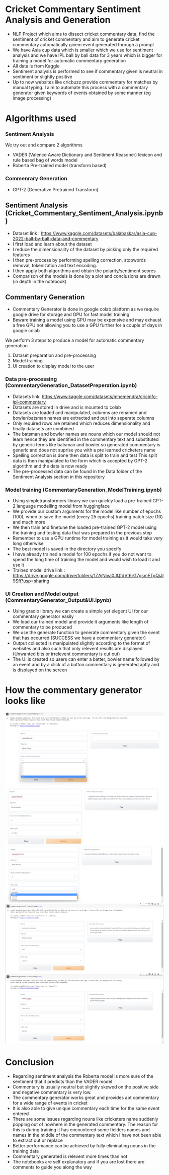 # Cricket Commentary Sentiment Analysis and Generation
- NLP Project which aims to dissect cricket commentary data, find the sentiment of cricket commentary and aim to generate cricket commentary automatically givem event generated through a prompt
- We have Asia cup data which is smaller which we use for sentiment analysis and we have IPL ball by ball data for 3 years which is bigger for training a model for automatic commentary generation
- All data is from Kaggle
- Sentiment analysis is performed to see if commentary given is neutral in sentiment or slightly positive
- Up to now websites like cricbuzz provide commentary for matches by manual typing. I aim to automate this process with a commentary generator given keywords of events obtained by some manner (eg image processing)

# Algorithms used

### Sentiment Analysis
We try out and compare 2 algorithms
- VADER (Valence Aware Dictionary and Sentiment Reasoner) lexicon and rule based bag of words model
- Roberta Pre-trained model (transform based)

### Commenrary Generation
- GPT-2 (Generative Pretrained Transform)

## Sentiment Analysis (Cricket_Commentary_Sentiment_Analysis.ipynb)
- Dataset link : https://www.kaggle.com/datasets/balabaskar/asia-cup-2022-ball-by-ball-data-and-commentary
- I first load and learn about the dataset
- I reduce the dimensionality of the dataset by picking only the required features
- I then pre-process by performing spelling correction, stopwords removal, tokenization and text encoding.
- I then apply both algorithms and obtain the polarity/sentiment scores
- Comparison of the models is done by a plot and conclusions are drawn (in depth in the notebook)

## Commentary Generation
 - Commentary Generator is done in google colab platform as we require google drive for storage and GPU for fast model training
 - Beware training a model using GPU may be expensive and may exhaust a free GPU not allowing you to use a GPU further for a couple of days in google colab
 
 We perform 3 steps to produce a model for automatic commentary generation
 1. Dataset preparation and pre-processing
 2. Model training
 3. UI creation to display model to the user
 
### Data pre-processing (CommentaryGeneration_DatasetPreperation.ipynb)

- Datasets link: https://www.kaggle.com/datasets/mhemendra/cricinfo-ipl-commentary
- Datasets are stored in drive and is mounted to colab
- Datasets are loaded and manipulated, columns are renamed and bowler/batsman names are extracted and put into seperate columns
- Only required rows are retained which reduces dimensionality and finally datasets are combined
- The batsman and bowler names are nouns which our model should not learn hence they are identified in the commentary text and substituted by generic terms like batsman and bowler so generated commentary is generic and does not suprise you with a pre learned cricketers name
- Spelling correction is done then data is split to train and test
This split data is then manipulated to the form which is accepted by GPT-2 algorithm and the data is now ready
- The pre-processed data can be found in the Data folder of the Sentiment Analysis section in this repository

### Model training (CommentaryGeneration_ModelTraining.ipynb)
- Using simpletransformers library we can quickly load a pre-trained GPT-2 language modelling model from huggingface
- We provide our custom arguments for the model like number of epochs (100), when to save the model (every 25 epochs) training batch size (10) and much more
- We then train and finetune the loaded pre-trained GPT-2 model using the training and testing data that was prepared in the previous step 
- Remember to use a GPU runtime for model training as it would take very long otherwise
- The best model is saved in the directory you specify
- I have already trained a model for 100 epochs if you do not want to spend the long time of training the model and would wish to load it and use it 
- Trained model drive link : https://drive.google.com/drive/folders/1ZAjNiva0JQfdVt6rG7gsmETgQiJl9Sfi?usp=sharing

### UI Creation and Model output (CommentaryGenerator_Output&UI.ipynb)
- Using gradio library we can create a simple yet elegent UI for our commentary generator easily
- We load our trained model and provide it arguments like length of commentary to be produced
- We use the generate function to generate commentary given the event that has occurred (SUCCESS we have a commentary generator)
- Output collected is manipulated slightly according to the format of websites and also such that only relevent results are displayed (Unwanted bits or irrelevent commentary is cut out)
- The UI is created so users can enter a batter, bowler name followed by an event and by a click of a button commentary is generated aptly and is displayed on the screen


# How the commentary generator looks like
![alt text](https://github.com/mrsurya1304/CricketCommentaryGenerator/blob/main/Samples/sample1.png)
![alt text](https://github.com/mrsurya1304/CricketCommentaryGenerator/blob/main/Samples/sample2.png)
![alt text](https://github.com/mrsurya1304/CricketCommentaryGenerator/blob/main/Samples/sample3.png)
![alt text](https://github.com/mrsurya1304/CricketCommentaryGenerator/blob/main/Samples/sample4.png)
![alt text](https://github.com/mrsurya1304/CricketCommentaryGenerator/blob/main/Samples/sample5.png)
 
# Conclusion
- Regarding sentiment analysis the Roberta model is more sure of the sentiment that it predicts than the VADER model
- Commentary is usually neutral but slightly skewed on the positive side and negative commentary is very low.
- The commentary generator works great and provides apt commentary for a wide range of events in cricket
- It is also able to give unique commentary each time for the same event entered
- There are some issues regarding nouns like cricketers name suddenly popping out of nowhere in the generated commentary. The reason for this is during training it has encountered some fielders names and names in the middle of the commentary text which I have not been able to extract out or replace
- Better performance can be achieved by fully eliminating nouns in the training data
- Commentary generated is relevent more times than not
- The notebooks are self explanatory and if you are lost there are comments to guide you along the way

